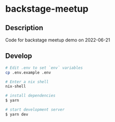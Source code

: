# backstage-meetup

## Description

Code for backstage meetup demo on 2022-06-21

## Develop

```bash
# Edit .env to set `env` variables
cp .env.example .env

# Enter a nix shell
nix-shell

# install dependencies
$ yarn

# start development server
$ yarn dev
```

